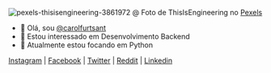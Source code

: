 ![pexels-thisisengineering-3861972](https://user-images.githubusercontent.com/84164877/137592138-64f700eb-1029-4211-bd36-d3ceaae3db61.jpg)
@ Foto de ThisIsEngineering no [Pexels](https://www.pexels.com/pt-br)

- 👋 Olá, sou [@carolfurtsant](https://github.com/carolfurtsant)
- 👀 Estou interessado em Desenvolvimento Backend
- 🌱 Atualmente estou focando em Python

[Instagram](https://www.instagram.com/carolfurtsant/) |
[Facebook](https://www.facebook.com/carolfurtado1994/) |
[Twitter](https://twitter.com/carolfurtsant) |
[Reddit](https://www.reddit.com/user/carolfurtsant) |
[Linkedin](https://www.linkedin.com/in/anacarolinefurtadosantos/)
